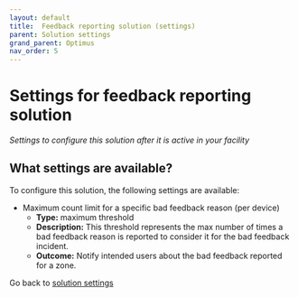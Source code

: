 ```yaml
---
layout: default
title:  Feedback reporting solution (settings)
parent: Solution settings
grand_parent: Optimus
nav_order: 5
---
```


# Settings for feedback reporting solution
*Settings to configure this solution after it is active in your facility*

## What settings are available?
To configure this solution, the following settings are available:

- Maximum count limit for a specific bad feedback reason (per device)
    - **Type:** maximum threshold
    - **Description:** This threshold represents the max number of times a bad feedback reason is reported to consider it for the bad feedback incident.
    - **Outcome:** Notify intended users about the bad feedback reported for a zone.

Go back to [solution settings](/vcs_settings.html)
